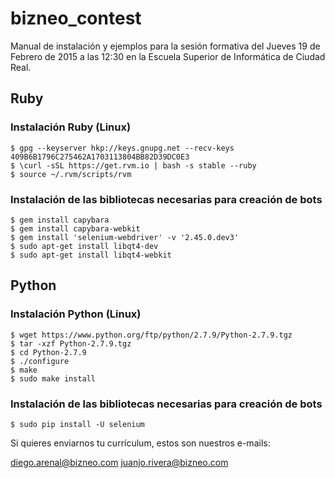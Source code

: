 # bizneo_contest
Manual de instalación y ejemplos para la sesión formativa del Jueves 19 de Febrero de 2015 a las 12:30 en la Escuela Superior de Informática de Ciudad Real.

## Ruby

### Instalación Ruby (Linux)
```
$ gpg --keyserver hkp://keys.gnupg.net --recv-keys 409B6B1796C275462A1703113804BB82D39DC0E3
$ \curl -sSL https://get.rvm.io | bash -s stable --ruby
$ source ~/.rvm/scripts/rvm
```

### Instalación de las bibliotecas necesarias para creación de bots
```
$ gem install capybara
$ gem install capybara-webkit
$ gem install 'selenium-webdriver' -v '2.45.0.dev3'
$ sudo apt-get install libqt4-dev
$ sudo apt-get install libqt4-webkit
```

## Python

### Instalación Python (Linux)
```
$ wget https://www.python.org/ftp/python/2.7.9/Python-2.7.9.tgz
$ tar -xzf Python-2.7.9.tgz
$ cd Python-2.7.9
$ ./configure 
$ make 
$ sudo make install 
```
### Instalación de las bibliotecas necesarias para creación de bots
```
$ sudo pip install -U selenium
```


Si quieres enviarnos tu currículum, estos son nuestros e-mails:

diego.arenal@bizneo.com
juanjo.rivera@bizneo.com
